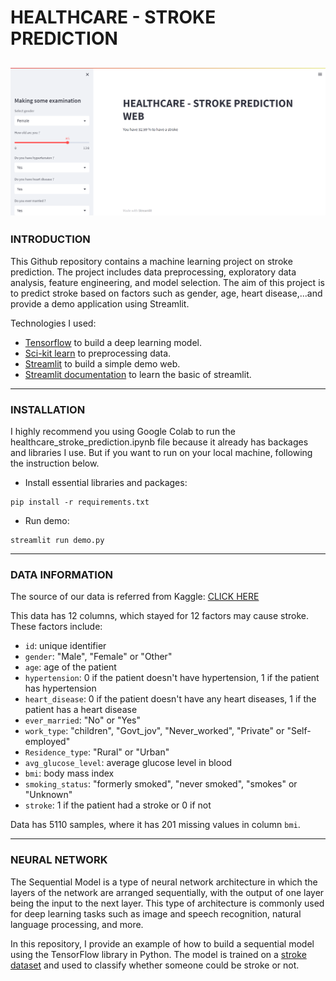 # **HEALTHCARE - STROKE PREDICTION**
![alt text](https://github.com/imCaoQuoc/Healthcare_stroke_prediction/blob/main/DATA/Screenshot%202023-03-31%20202705.png)
---

### **INTRODUCTION**
This Github repository contains a machine learning project on stroke prediction. The project includes data preprocessing, exploratory data analysis, feature engineering, and model selection. The aim of this project is to predict stroke based on factors such as gender, age, heart disease,...and provide a demo application using Streamlit.

Technologies I used:
  - [Tensorflow](https://www.tensorflow.org/) to build a deep learning model.
  - [Sci-kit learn](https://www.tensorflow.org/) to preprocessing data.
  - [Streamlit](https://streamlit.io/) to build a simple demo web.
  - [Streamlit documentation](https://www.youtube.com/playlist?list=PLtqF5YXg7GLmCvTswG32NqQypOuYkPRUE) to learn the basic of streamlit.

---

### **INSTALLATION**
I highly recommend you using Google Colab to run the healthcare_stroke_prediction.ipynb file because it already has backages and libraries I use. But if you want to run on your local machine, following the instruction below.
  - Install essential libraries and packages:
  
  ```
  pip install -r requirements.txt
  ```
  
  - Run demo:
  
  ```
  streamlit run demo.py
  ```

---

### **DATA INFORMATION** 

The source of our data is referred from Kaggle: [CLICK HERE](https://www.kaggle.com/datasets/fedesoriano/stroke-prediction-dataset)

This data has 12 columns, which stayed for 12 factors may cause stroke. These factors include: 
  - `id`: unique identifier
  - `gender`: "Male", "Female" or "Other"
  - `age`: age of the patient
  - `hypertension`: 0 if the patient doesn't have hypertension, 1 if the patient has hypertension
  - `heart_disease`: 0 if the patient doesn't have any heart diseases, 1 if the patient has a heart disease
  - `ever_married`: "No" or "Yes"
  - `work_type`: "children", "Govt_jov", "Never_worked", "Private" or "Self-employed"
  - `Residence_type`: "Rural" or "Urban"
  - `avg_glucose_level`: average glucose level in blood
  - `bmi`: body mass index
  - `smoking_status`: "formerly smoked", "never smoked", "smokes" or "Unknown"
  - `stroke`: 1 if the patient had a stroke or 0 if not

Data has 5110 samples, where it has 201 missing values in column `bmi`.

---

### **NEURAL NETWORK**

The Sequential Model is a type of neural network architecture in which the layers of the network are arranged sequentially, with the output of one layer being the input to the next layer. This type of architecture is commonly used for deep learning tasks such as image and speech recognition, natural language processing, and more.

In this repository, I provide an example of how to build a sequential model using the TensorFlow library in Python. The model is trained on a [stroke dataset](https://www.kaggle.com/datasets/fedesoriano/stroke-prediction-dataset) and used to classify whether someone could be stroke or not.
